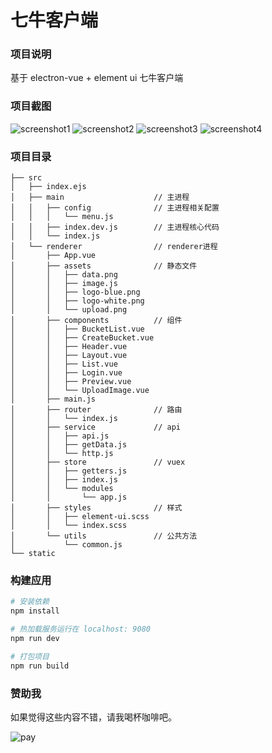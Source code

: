 # 七牛客户端

### 项目说明

基于 electron-vue + element ui 七牛客户端

### 项目截图

![screenshot1](./screenshot/screenshot-01.png)
![screenshot2](./screenshot/screenshot-02.png)
![screenshot3](./screenshot/screenshot-03.png)
![screenshot4](./screenshot/screenshot-04.png)

### 项目目录

```
├── src
│   ├── index.ejs
│   ├── main                    // 主进程
│   │   ├── config              // 主进程相关配置
│   │   │   └── menu.js
│   │   ├── index.dev.js        // 主进程核心代码
│   │   └── index.js
│   └── renderer                // renderer进程
│       ├── App.vue
│       ├── assets              // 静态文件
│       │   ├── data.png
│       │   ├── image.js
│       │   ├── logo-blue.png
│       │   ├── logo-white.png
│       │   └── upload.png
│       ├── components          // 组件
│       │   ├── BucketList.vue 
│       │   ├── CreateBucket.vue
│       │   ├── Header.vue
│       │   ├── Layout.vue
│       │   ├── List.vue
│       │   ├── Login.vue
│       │   ├── Preview.vue
│       │   └── UploadImage.vue
│       ├── main.js
│       ├── router              // 路由
│       │   └── index.js
│       ├── service             // api
│       │   ├── api.js
│       │   ├── getData.js
│       │   └── http.js
│       ├── store               // vuex
│       │   ├── getters.js
│       │   ├── index.js
│       │   └── modules
│       │       └── app.js
│       ├── styles              // 样式
│       │   ├── element-ui.scss
│       │   └── index.scss
│       └── utils               // 公共方法
│           └── common.js
└── static
```

### 构建应用

``` bash
# 安装依赖
npm install

# 热加载服务运行在 localhost: 9080
npm run dev

# 打包项目
npm run build
```

### 赞助我

如果觉得这些内容不错，请我喝杯咖啡吧。

![pay](./screenshot/pay.png)
